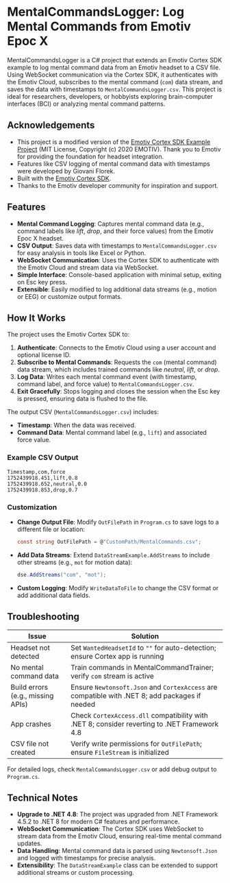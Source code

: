 # MentalCommandsLogger: Log Mental Commands from Emotiv Epoc X

MentalCommandsLogger is a C# project that extends an Emotiv Cortex SDK example to log mental command data from an Emotiv headset to a CSV file. Using WebSocket communication via the Cortex SDK, it authenticates with the Emotiv Cloud, subscribes to the mental command (`com`) data stream, and saves the data with timestamps to `MentalCommandsLogger.csv`. This project is ideal for researchers, developers, or hobbyists exploring brain-computer interfaces (BCI) or analyzing mental command patterns.


## Acknowledgements
- This project is a modified version of the [Emotiv Cortex SDK Example Project](https://github.com/Emotiv/cortex-example) (MIT License, Copyright (c) 2020 EMOTIV). Thank you to Emotiv for providing the foundation for headset integration.
- Features like CSV logging of mental command data with timestamps were developed by Giovani Florek.
- Built with the [Emotiv Cortex SDK](https://emotiv.gitbook.io/cortex-api/).
- Thanks to the Emotiv developer community for inspiration and support.

## Features
- **Mental Command Logging**: Captures mental command data (e.g., command labels like *lift*, *drop*, and their force values) from the Emotiv Epoc X headset.
- **CSV Output**: Saves data with timestamps to `MentalCommandsLogger.csv` for easy analysis in tools like Excel or Python.
- **WebSocket Communication**: Uses the Cortex SDK to authenticate with the Emotiv Cloud and stream data via WebSocket.
- **Simple Interface**: Console-based application with minimal setup, exiting on Esc key press.
- **Extensible**: Easily modified to log additional data streams (e.g., motion or EEG) or customize output formats.

## How It Works
The project uses the Emotiv Cortex SDK to:
1. **Authenticate**: Connects to the Emotiv Cloud using a user account and optional license ID.
2. **Subscribe to Mental Commands**: Requests the `com` (mental command) data stream, which includes trained commands like *neutral*, *lift*, or *drop*.
3. **Log Data**: Writes each mental command event (with timestamp, command label, and force value) to `MentalCommandsLogger.csv`.
4. **Exit Gracefully**: Stops logging and closes the session when the Esc key is pressed, ensuring data is flushed to the file.

The output CSV (`MentalCommandsLogger.csv`) includes:
- **Timestamp**: When the data was received.
- **Command Data**: Mental command label (e.g., `lift`) and associated force value.

### Example CSV Output
```csv
Timestamp,com,force
1752439918.451,lift,0.8
1752439918.652,neutral,0.0
1752439918.853,drop,0.7
```

### Customization
- **Change Output File**: Modify `OutFilePath` in `Program.cs` to save logs to a different file or location:
  ```csharp
  const string OutFilePath = @"CustomPath/MentalCommands.csv";
  ```
- **Add Data Streams**: Extend `DataStreamExample.AddStreams` to include other streams (e.g., `mot` for motion data):
  ```csharp
  dse.AddStreams("com", "mot");
  ```
- **Custom Logging**: Modify `WriteDataToFile` to change the CSV format or add additional data fields.

## Troubleshooting
| Issue                     | Solution                                                                 |
|---------------------------|--------------------------------------------------------------------------|
| Headset not detected      | Set `WantedHeadsetId` to `""` for auto-detection; ensure Cortex app is running |
| No mental command data     | Train commands in MentalCommandTrainer; verify `com` stream is active |
| Build errors (e.g., missing APIs) | Ensure `Newtonsoft.Json` and `CortexAccess` are compatible with .NET 8; add packages if needed |
| App crashes               | Check `CortexAccess.dll` compatibility with .NET 8; consider reverting to .NET Framework 4.8 |
| CSV file not created       | Verify write permissions for `OutFilePath`; ensure `FileStream` is initialized |

For detailed logs, check `MentalCommandsLogger.csv` or add debug output to `Program.cs`.

## Technical Notes
- **Upgrade to .NET 4.8**: The project was upgraded from .NET Framework 4.5.2 to .NET 8 for modern C# features and performance. 
- **WebSocket Communication**: The Cortex SDK uses WebSocket to stream data from the Emotiv Cloud, ensuring real-time mental command updates.
- **Data Handling**: Mental command data is parsed using `Newtonsoft.Json` and logged with timestamps for precise analysis.
- **Extensibility**: The `DataStreamExample` class can be extended to support additional streams or custom processing.
